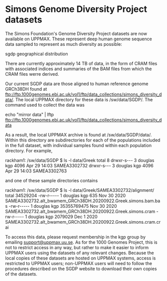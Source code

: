 # Simons Genome Diversity Project datasets

The Simons Foundation's Genome Diversity Project datasets are now available on UPPMAX. These represent deep human genome sequence data sampled to represent as much diversity as possible:

sgdp geographical distribution

There are currently approximately 14 TB of data, in the form of CRAM files with associated indices and summaries of the BAM files from which the CRAM files werre derived.

Our current SGDP data are those aligned to human reference genome GRCh38DH found at ftp://ftp.1000genomes.ebi.ac.uk/vol1/ftp/data_collections/simons_diversity_data/. The local UPPMAX directory for these data is /sw/data/SGDP/. The command used to collect the data was

echo "mirror data" | lftp ftp://ftp.1000genomes.ebi.ac.uk/vol1/ftp/data_collections/simons_diversity_data

As a result, the local UPPMAX archive is found at /sw/data/SGDP/data/. Within this directory are subdirectories for each of the populations included in the full dataset, with individual samples found within each population directory. For example,

rackham1: /sw/data/SGDP $ ls -l data/Greek
total 8
drwxr-s--- 3 douglas kgp 4096 Apr 29 14:03 SAMEA3302732
drwxr-s--- 3 douglas kgp 4096 Apr 29 14:03 SAMEA3302763

and one of these sample directories contains

rackham1: /sw/data/SGDP $ ls -l data/Greek/SAMEA3302732/alignment/
total 34529204
-rw-r----- 1 douglas kgp         635 Nov 30  2020 SAMEA3302732.alt_bwamem_GRCh38DH.20200922.Greek.simons.bam.bas
-rw-r----- 1 douglas kgp 35355769475 Nov 30  2020 SAMEA3302732.alt_bwamem_GRCh38DH.20200922.Greek.simons.cram
-rw-r----- 1 douglas kgp     2079029 Dec  1  2020 SAMEA3302732.alt_bwamem_GRCh38DH.20200922.Greek.simons.cram.crai

To access this data, please request membership in the kgp group by emailing <support@uppmax.uu.se>. As for the 1000 Genomes Project, this is not to restrict access in any way, but rather to make it easier to inform UPPMAX users using the datasets of any relevant changes. Because the local copies of these datasets are hosted on UPPMAX systems, access is restricted to UPPMAX users; non-UPPMAX users will need to follow the procedures described on the SGDP website to download their own copies of the datasets.
